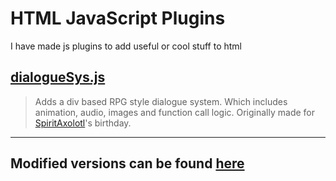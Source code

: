 # HTML JavaScript Plugins

I have made js plugins to add useful or cool stuff to html

## [dialogueSys.js](https://calmbubbles.github.io/js-plugins/dialogueSys.js)
> Adds a div based RPG style dialogue system. Which includes animation, audio, images and function call logic.
Originally made for [SpiritAxolotl](https://twitter.com/SpiritAxolotl)'s birthday.

-----
## Modified versions can be found [here](https://calmbubbles.github.io/js-plugins-modified)
